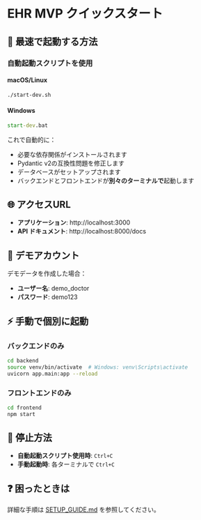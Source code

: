 # EHR MVP クイックスタート

## 🚀 最速で起動する方法

### 自動起動スクリプトを使用

#### macOS/Linux
```bash
./start-dev.sh
```

#### Windows
```cmd
start-dev.bat
```

これで自動的に：
- 必要な依存関係がインストールされます
- Pydantic v2の互換性問題を修正します
- データベースがセットアップされます
- バックエンドとフロントエンドが**別々のターミナルで**起動します

## 🌐 アクセスURL

- **アプリケーション**: http://localhost:3000
- **API ドキュメント**: http://localhost:8000/docs

## 🔑 デモアカウント

デモデータを作成した場合：
- **ユーザー名**: demo_doctor
- **パスワード**: demo123

## ⚡ 手動で個別に起動

### バックエンドのみ
```bash
cd backend
source venv/bin/activate  # Windows: venv\Scripts\activate
uvicorn app.main:app --reload
```

### フロントエンドのみ
```bash
cd frontend
npm start
```

## 🛑 停止方法

- **自動起動スクリプト使用時**: `Ctrl+C`
- **手動起動時**: 各ターミナルで `Ctrl+C`

## ❓ 困ったときは

詳細な手順は [SETUP_GUIDE.md](./SETUP_GUIDE.md) を参照してください。